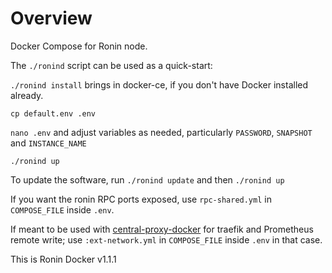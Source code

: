 # Overview

Docker Compose for Ronin node.

The `./ronind` script can be used as a quick-start:

`./ronind install` brings in docker-ce, if you don't have Docker installed already.

`cp default.env .env`

`nano .env` and adjust variables as needed, particularly `PASSWORD`, `SNAPSHOT` and `INSTANCE_NAME`

`./ronind up`

To update the software, run `./ronind update` and then `./ronind up`

If you want the ronin RPC ports exposed, use `rpc-shared.yml` in `COMPOSE_FILE` inside `.env`.

If meant to be used with [central-proxy-docker](https://github.com/CryptoManufaktur-io/central-proxy-docker) for traefik
and Prometheus remote write; use `:ext-network.yml` in `COMPOSE_FILE` inside `.env` in that case.

This is Ronin Docker v1.1.1
